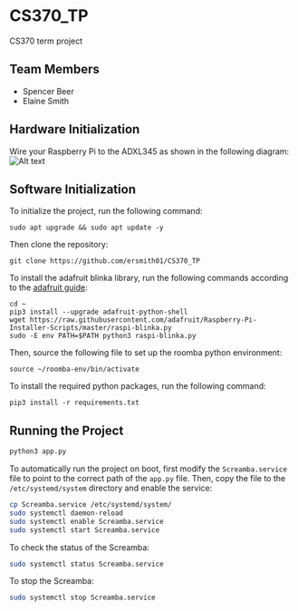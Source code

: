 # CS370_TP
CS370 term project

## Team Members
- Spencer Beer
- Elaine Smith

## Hardware Initialization
Wire your Raspberry Pi to the ADXL345 as shown in the following diagram:
![Alt text](docs/Pi2ADXL345.jpg)


## Software Initialization

To initialize the project, run the following command:
```
sudo apt upgrade && sudo apt update -y
```
Then clone the repository:
```
git clone https://github.com/ersmith01/CS370_TP
```

To install the adafruit blinka library, run the following commands according to the [adafruit guide](https://learn.adafruit.com/circuitpython-on-raspberrypi-linux/installing-circuitpython-on-raspberry-pi):
```
cd ~
pip3 install --upgrade adafruit-python-shell
wget https://raw.githubusercontent.com/adafruit/Raspberry-Pi-Installer-Scripts/master/raspi-blinka.py
sudo -E env PATH=$PATH python3 raspi-blinka.py
```

Then, source the following file to set up the roomba python environment:
```
source ~/roomba-env/bin/activate
```

To install the required python packages, run the following command:
```
pip3 install -r requirements.txt
```

## Running the Project
```bash
python3 app.py
```
To automatically run the project on boot, first modify the `Screamba.service` file to point to the correct path of the `app.py` file. Then, copy the file to the `/etc/systemd/system` directory and enable the service:
```bash
cp Screamba.service /etc/systemd/system/
sudo systemctl daemon-reload
sudo systemctl enable Screamba.service
sudo systemctl start Screamba.service
```

To check the status of the Screamba:
```bash
sudo systemctl status Screamba.service
```
To stop the Screamba:
```bash
sudo systemctl stop Screamba.service
```


